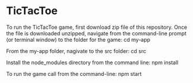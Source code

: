 # TicTacToe

To run the TicTacToe game, first download zip file of this repository. Once the file is downloaded unzipped, navigate from the command-line prompt (or terminal window) to the folder for the game:
cd my-app

From the my-app folder, nagivate to the src folder:
cd src

Install the node_modules directory from the command line:
npm install

To run the game call from the command-line:
npm start
